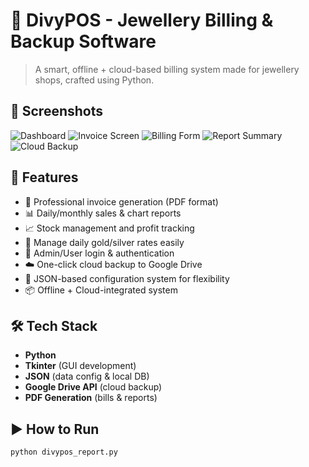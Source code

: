 # 💎 DivyPOS - Jewellery Billing & Backup Software

> A smart, offline + cloud-based billing system made for jewellery shops, crafted using Python.

## 📸 Screenshots

![Dashboard](https://github.com/user-attachments/assets/a6678547-a7f3-4677-a4ee-be0b800d8bd0)
![Invoice Screen](https://github.com/user-attachments/assets/c6c75f45-37ce-42fe-a527-f199d65595f9)
![Billing Form](https://github.com/user-attachments/assets/cab6dd52-f207-477a-bdf5-505648a6ca89)
![Report Summary](https://github.com/user-attachments/assets/04cfe863-ece2-4807-918a-2d7057b0e7e7)
![Cloud Backup](https://github.com/user-attachments/assets/84db5b65-96d8-43bc-ae78-07ea4672f013)

## 🚀 Features

- 🧾 Professional invoice generation (PDF format)
- 📊 Daily/monthly sales & chart reports
- 📈 Stock management and profit tracking
- 🧮 Manage daily gold/silver rates easily
- 🔐 Admin/User login & authentication
- ☁️ One-click cloud backup to Google Drive
- 📁 JSON-based configuration system for flexibility
- 📦 Offline + Cloud-integrated system
  
## 🛠 Tech Stack

- **Python**
- **Tkinter** (GUI development)
- **JSON** (data config & local DB)
- **Google Drive API** (cloud backup)
- **PDF Generation** (bills & reports)

## ▶️ How to Run

```bash
python divypos_report.py



